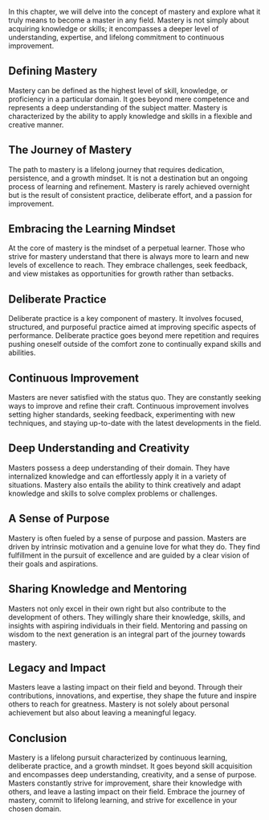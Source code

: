 
In this chapter, we will delve into the concept of mastery and explore what it truly means to become a master in any field. Mastery is not simply about acquiring knowledge or skills; it encompasses a deeper level of understanding, expertise, and lifelong commitment to continuous improvement.

Defining Mastery
----------------

Mastery can be defined as the highest level of skill, knowledge, or proficiency in a particular domain. It goes beyond mere competence and represents a deep understanding of the subject matter. Mastery is characterized by the ability to apply knowledge and skills in a flexible and creative manner.

The Journey of Mastery
----------------------

The path to mastery is a lifelong journey that requires dedication, persistence, and a growth mindset. It is not a destination but an ongoing process of learning and refinement. Mastery is rarely achieved overnight but is the result of consistent practice, deliberate effort, and a passion for improvement.

Embracing the Learning Mindset
------------------------------

At the core of mastery is the mindset of a perpetual learner. Those who strive for mastery understand that there is always more to learn and new levels of excellence to reach. They embrace challenges, seek feedback, and view mistakes as opportunities for growth rather than setbacks.

Deliberate Practice
-------------------

Deliberate practice is a key component of mastery. It involves focused, structured, and purposeful practice aimed at improving specific aspects of performance. Deliberate practice goes beyond mere repetition and requires pushing oneself outside of the comfort zone to continually expand skills and abilities.

Continuous Improvement
----------------------

Masters are never satisfied with the status quo. They are constantly seeking ways to improve and refine their craft. Continuous improvement involves setting higher standards, seeking feedback, experimenting with new techniques, and staying up-to-date with the latest developments in the field.

Deep Understanding and Creativity
---------------------------------

Masters possess a deep understanding of their domain. They have internalized knowledge and can effortlessly apply it in a variety of situations. Mastery also entails the ability to think creatively and adapt knowledge and skills to solve complex problems or challenges.

A Sense of Purpose
------------------

Mastery is often fueled by a sense of purpose and passion. Masters are driven by intrinsic motivation and a genuine love for what they do. They find fulfillment in the pursuit of excellence and are guided by a clear vision of their goals and aspirations.

Sharing Knowledge and Mentoring
-------------------------------

Masters not only excel in their own right but also contribute to the development of others. They willingly share their knowledge, skills, and insights with aspiring individuals in their field. Mentoring and passing on wisdom to the next generation is an integral part of the journey towards mastery.

Legacy and Impact
-----------------

Masters leave a lasting impact on their field and beyond. Through their contributions, innovations, and expertise, they shape the future and inspire others to reach for greatness. Mastery is not solely about personal achievement but also about leaving a meaningful legacy.

Conclusion
----------

Mastery is a lifelong pursuit characterized by continuous learning, deliberate practice, and a growth mindset. It goes beyond skill acquisition and encompasses deep understanding, creativity, and a sense of purpose. Masters constantly strive for improvement, share their knowledge with others, and leave a lasting impact on their field. Embrace the journey of mastery, commit to lifelong learning, and strive for excellence in your chosen domain.
